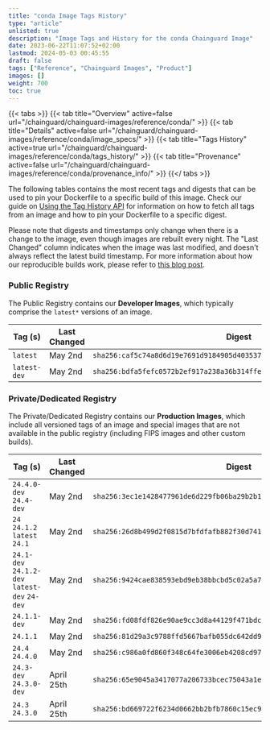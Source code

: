 ```yaml
---
title: "conda Image Tags History"
type: "article"
unlisted: true
description: "Image Tags and History for the conda Chainguard Image"
date: 2023-06-22T11:07:52+02:00
lastmod: 2024-05-03 00:45:55
draft: false
tags: ["Reference", "Chainguard Images", "Product"]
images: []
weight: 700
toc: true
---
```


{{< tabs >}}
{{< tab title="Overview" active=false url="/chainguard/chainguard-images/reference/conda/" >}}
{{< tab title="Details" active=false url="/chainguard/chainguard-images/reference/conda/image_specs/" >}}
{{< tab title="Tags History" active=true url="/chainguard/chainguard-images/reference/conda/tags_history/" >}}
{{< tab title="Provenance" active=false url="/chainguard/chainguard-images/reference/conda/provenance_info/" >}}
{{</ tabs >}}

The following tables contains the most recent tags and digests that can be used to pin your Dockerfile to a specific build of this image. Check our guide on [Using the Tag History API](/chainguard/chainguard-images/using-the-tag-history-api/) for information on how to fetch all tags from an image and how to pin your Dockerfile to a specific digest.

Please note that digests and timestamps only change when there is a change to the image, even though images are rebuilt every night. The "Last Changed" column indicates when the image was last modified, and doesn't always reflect the latest build timestamp. For more information about how our reproducible builds work, please refer to [this blog post](https://www.chainguard.dev/unchained/reproducing-chainguards-reproducible-image-builds).

### Public Registry
The Public Registry contains our **Developer Images**, which typically comprise the `latest*` versions of an image.

| Tag (s)       | Last Changed | Digest                                                                    |
|---------------|--------------|---------------------------------------------------------------------------|
|  `latest`     | May 2nd      | `sha256:caf5c74a8d6d19e7691d9184905d403537ccbb3edc6bdd4f19342d736a461691` |
|  `latest-dev` | May 2nd      | `sha256:bdfa5fefc0572b2ef917a238a36b314ffe448dca9c12baeb13f28474f754f956` |


### Private/Dedicated Registry
The Private/Dedicated Registry contains our **Production Images**, which include all versioned tags of an image and special images that are not available in the public registry (including FIPS images and other custom builds).

| Tag (s)                                        | Last Changed | Digest                                                                    |
|------------------------------------------------|--------------|---------------------------------------------------------------------------|
|  `24.4.0-dev` `24.4-dev`                       | May 2nd      | `sha256:3ec1e1428477961de6d229fb06ba29b2b1b3fe60a0519d283ab11223ef88aeb3` |
|  `24` `24.1.2` `latest` `24.1`                 | May 2nd      | `sha256:26d8b499d2f0815d7bfdfafb882f30d7413b3150d1804767c4a7dea96a11f5fa` |
|  `24.1-dev` `24.1.2-dev` `latest-dev` `24-dev` | May 2nd      | `sha256:9424cae838593ebd9eb38bbcbd5c02a5a74e68e7dd6bbfa51bf702f9c13c2ce3` |
|  `24.1.1-dev`                                  | May 2nd      | `sha256:fd08fdf826e90ae9cc3d8a44129f471bdc0675c4a62fb33af410b9deb7235c64` |
|  `24.1.1`                                      | May 2nd      | `sha256:81d29a3c9788ffd5667bafb055dc642dd953e882269b1a7a2d9fd9078ee3d105` |
|  `24.4` `24.4.0`                               | May 2nd      | `sha256:c986a0fd860f348c64fe3006eb4208cd97087e5633d66f74a832c7e46b737687` |
|  `24.3-dev` `24.3.0-dev`                       | April 25th   | `sha256:65e9045a3417077a206733bcec75043a1e93822c967c7b576f8a90cd5998c827` |
|  `24.3` `24.3.0`                               | April 25th   | `sha256:bd669722f6234d0662bb2bfb7860c15ec9fd729f1cbdc474765848a2e591ddfb` |

